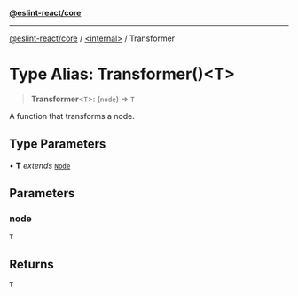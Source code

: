 [**@eslint-react/core**](../../README.md)

***

[@eslint-react/core](../../README.md) / [\<internal\>](../README.md) / Transformer

# Type Alias: Transformer()\<T\>

> **Transformer**\<`T`\>: (`node`) => `T`

A function that transforms a node.

## Type Parameters

• **T** *extends* [`Node`](../interfaces/Node.md)

## Parameters

### node

`T`

## Returns

`T`
